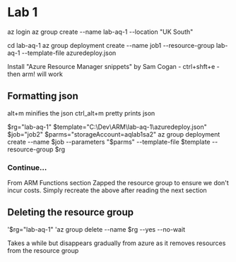 # Lab 1
az login
az group create --name lab-aq-1 --location "UK South"

cd lab-aq-1
az group deployment create --name job1 --resource-group lab-aq-1 --template-file azuredeploy.json

Install "Azure Resource Manager snippets" by Sam Cogan - ctrl+shft+e - then arm! will work

## Formatting json

alt+m minifies the json
ctrl_alt+m pretty prints json

$rg="lab-aq-1"
$template="C:\Dev\ARM\lab-aq-1\azuredeploy.json"
$job="job2"
$parms="storageAccount=aqlab1sa2"
az group deployment create --name $job --parameters "$parms" --template-file $template --resource-group $rg

### Continue...

From ARM Functions section
Zapped the resource group to ensure we don't incur costs. Simply recreate the above after reading the next section

## Deleting the resource group

'$rg="lab-aq-1"
'az group delete --name $rg --yes --no-wait

Takes a while but disappears gradually from azure as it removes resources from the resource group